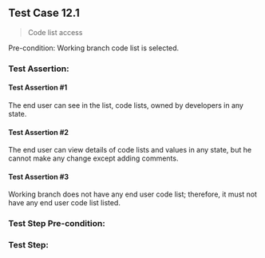 ## Test Case 12.1

> Code list access

Pre-condition: Working branch code list is selected.

### Test Assertion:

#### Test Assertion #1
The end user can see in the list, code lists, owned by developers in any state.

#### Test Assertion #2
The end user can view details of code lists and values in any state, but he cannot make any change except adding comments.

#### Test Assertion #3
Working branch does not have any end user code list; therefore, it must not have any end user code list listed.

### Test Step Pre-condition:



### Test Step: